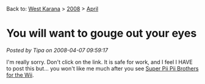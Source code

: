 Back to: [West Karana](/posts/westkarana.md) > [2008](/posts/2008/westkarana.md) > [April](./westkarana.md)
# You will want to gouge out your eyes

*Posted by Tipa on 2008-04-07 09:59:17*

I'm really sorry. Don't click on the link. It is safe for work, and I feel I HAVE to post this but... you won't like me much after you see [Super Pii Pii Brothers for the Wii](http://www.thinkgeek.com/stuff/41/superpiipii.html).
